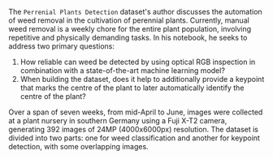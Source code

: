 The ``Perrenial Plants Detection`` dataset's author discusses the automation of weed removal in the cultivation of perennial plants. Currently, manual weed removal is a weekly chore for the entire plant population, involving repetitive and physically demanding tasks. In his notebook, he seeks to address two primary questions:

1. How reliable can weed be detected by using optical RGB inspection in combination with a state-of-the-art machine learning model?
2. When building the dataset, does it help to additionally provide a keypoint that marks the centre of the plant to later automatically identify the centre of the plant?

Over a span of seven weeks, from mid-April to June, images were collected at a plant nursery in southern Germany using a Fuji X-T2 camera, generating 392 images of 24MP (4000x6000px) resolution.
The dataset is divided into two parts: one for weed classification and another for keypoint detection, with some overlapping images.
